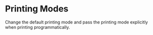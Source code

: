 # Printing Modes

Change the default printing mode and pass the printing mode explicitly when printing programmatically.
